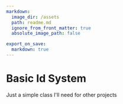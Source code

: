 ```yaml
---
markdown:
  image_dir: /assets
  path: readme.md
  ignore_from_front_matter: true
  absolute_image_path: false

export_on_save:
  markdown: true
---
```


# Basic Id System

Just a simple class I'll need for other projects